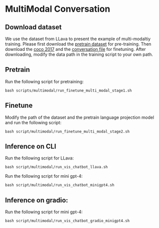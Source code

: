 # MultiModal Conversation
## Download dataset
We use the dataset from LLava to present the example of multi-modaltiy training.
Please first download the [pretrain dataset](https://huggingface.co/datasets/liuhaotian/LLaVA-CC3M-Pretrain-595K) for pre-training. Then download the [coco 2017](https://cocodataset.org/) and the [conversation file](https://huggingface.co/datasets/liuhaotian/LLaVA-Instruct-150K/blob/main/llava_instruct_80k.json) for finetuning.
After downloading, modify the data path in the training script to your own path.
## Pretrain
Run the following script for pretraining:
```
bash scripts/multimodal/run_finetune_multi_modal_stage1.sh
``` 

## Finetune
Modify the path of the dataset and the pretrain language projection model and run the following script:
```
bash script/multimodal/run_finetune_multi_modal_stage2.sh
```

## Inference on CLI
Run the following script for LLava:
```
bash script/multimodal/run_vis_chatbot_llava.sh

```

Run the following script for mini gpt-4:
```
bash script/multimodal/run_vis_chatbot_minigpt4.sh
```

## Inference on gradio:
Run the following script for mini gpt-4:
```
bash script/multimodal/run_vis_chatbot_gradio_minigpt4.sh
```